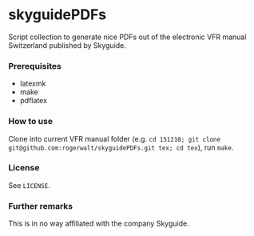 # skyguidePDFs
Script collection to generate nice PDFs out of the electronic VFR manual Switzerland published by Skyguide.

### Prerequisites
* latexmk
* make
* pdflatex

### How to use
Clone into current VFR manual folder (e.g. `cd 151210; git clone git@github.com:rogerwalt/skyguidePDFs.git tex; cd tex`), run `make`.

### License
See `LICENSE`.

### Further remarks
This is in no way affiliated with the company Skyguide.
